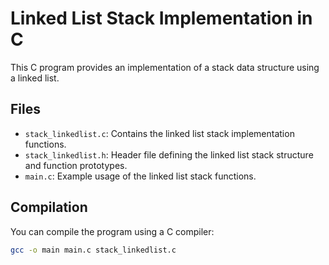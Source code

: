 # Linked List Stack Implementation in C

This C program provides an implementation of a stack data structure using a linked list.

## Files

- `stack_linkedlist.c`: Contains the linked list stack implementation functions.
- `stack_linkedlist.h`: Header file defining the linked list stack structure and function prototypes.
- `main.c`: Example usage of the linked list stack functions.

## Compilation

You can compile the program using a C compiler:

```bash
gcc -o main main.c stack_linkedlist.c
